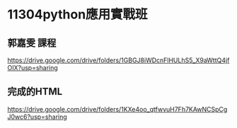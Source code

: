 # 11304python應用實戰班 

## 郭嘉雯 課程
https://drive.google.com/drive/folders/1GBGJ8iWDcnFlHULhS5_X9aWttQ4jfOIX?usp=sharing

## 完成的HTML
https://drive.google.com/drive/folders/1KXe4oo_qtfwvuH7Fh7KAwNCSpCgJ0wc6?usp=sharing
